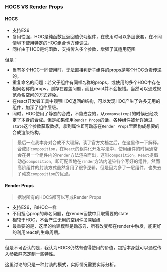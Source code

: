 ### HOCS VS Render Props

#### HOCS

- 支持ES6
- 复用性强，HOC是纯函数且返回值仍为组件，在使用时可以多层嵌套，在不同情境下使用特定的HOC组合也方便调试。
- 同样由于HOC是纯函数，支持传入多个参数，增强了其适用范围

但是：

- 当有多个HOC一同使用时，无法直接判断子组件的props是哪个HOC负责传递的。
- 重复命名的问题：若父子组件有同样名称的props，或使用的多个HOC中存在相同名称的props，则存在覆盖问题，而且react并不会报错。当然可以通过规范命名空间的方式避免。
- 在react开发者工具中观察HOC返回的结构，可以发现HOC产生了许多无用的组件，加深了组件层级。
- 同时，HOC使用了静态的合成，不能改变的，从`compose(cmp)`的时候已经决定了本身的合成。但是如果使用`Render Props`的话，各种组件被允许通过`state`这个参数获取数据，拿到属性即可动态在`Render Props`里面构成想要的合成渲染结构。


> 最后一点我本身对合成不大理解，读了官方文档之后，在这里作一下解释。合成即`composition`，在`React`的组件化开发写法中，使用组件的时候通常会在另一个组件内的`render`方法渲染而出，这叫`composition`。`React`提倡动态`composition`，即可配置地在`render`方法内渲染各个写好的组件，然而高阶组件的封装方式虽然复用了很多逻辑，但是因为多了一层组件，也失去了动态`composition`的优点。




#### Render Props

> 据说所有的HOCS都可以写成Render Props

- 支持ES6，和HOC一样
- 不用担心prop的命名问题，在render函数中只取需要的state
- 相较于HOC，不会产生无用的空组件加深层级
- 最重要的是，这里的构建模型是动态的，所有改变都在render中触发，能更好的利用react的生命周期。



---

但是不可否认的是，我认为HOCS仍然有值得使用的价值，包括本身就可以通过传入参数静态定制一些特性。

这里讨论的只是一种封装的模式，实际情况需要实际分析。